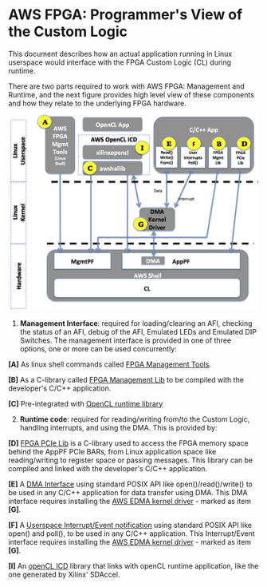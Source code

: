 # AWS FPGA: Programmer's View of the Custom Logic

This document describes how an actual application running in Linux userspace would interface with the FPGA Custom Logic (CL) during runtime.

There are two parts required to work with AWS FPGA: Management and Runtime, and the next figure provides high level view of these components and how they relate to the underlying FPGA hardware.

![alt tag](./images/AWS_FPGA_Software_Overview.jpg)

1. **Management Interface**: required for loading/clearing an AFI, checking the status of an AFI, debug of the AFI, Emulated LEDs and Emulated DIP Switches. The management interface is provided in one of three options, one or more can be used concurrently:

  **\[A\]** As linux shell commands called [FPGA Management Tools](../../sdk/userspace/fpga_mgmt_tools/README.md).
  
  **\[B\]** As a C-library called [FPGA Management Lib](../../sdk/userspace/fpga_libs/fpga_mgmt/) to be compiled with the developer's C/C++ application.
  
  **\[C\]** Pre-integrated with [OpenCL runtime library](../../SDAccel)
  
2. **Runtime code**: required for reading/writing from/to the Custom Logic, handling interrupts, and using the DMA. This is provided by:
  
  **\[D\]** [FPGA PCIe Lib](../../sdk/userspace/fpga_libs/fpga_pci/) is a C-library used to access the FPGA memory space behind the AppPF PCIe BARs, from Linux application space like reading/writing to register space or passing messages. This library can be compiled and linked with the developer's C/C++ application.
  
  **\[E\]** A [DMA Interface](../../sdk/linux_kernel_drivers/edma/edma_README.md) using standard POSIX API like open()/read()/write() to be used in any C/C++ application for data transfer using DMA. This DMA interface requires installing the [AWS EDMA kernel driver](../../sdk/linux_kernel_drivers/edma/edma_install.md) - marked as item **\[G\]**.
  
  **\[F\]** A [Userspace Interrupt/Event notification](../../sdk/linux_kernel_drivers/edma/user_defined_interrupts_README.md) using standard POSIX API like open() and poll(), to be used in any C/C++ application. This Interrupt/Event interface requires installing the [AWS EDMA kernel driver](../../sdk/linux_kernel_drivers/edma/edma_install.md) - marked as item **\[G\]**.
  
  **\[I\]** An [openCL ICD](https://wikipedia.org/wiki/OpenCL#Implementations) library that links with openCL runtime application, like the one generated by Xilinx' SDAccel. 
  

